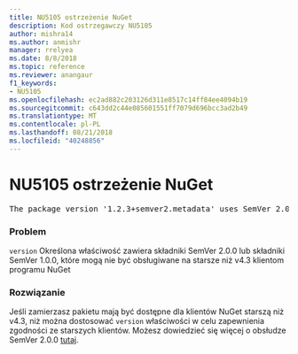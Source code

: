```yaml
---
title: NU5105 ostrzeżenie NuGet
description: Kod ostrzegawczy NU5105
author: mishra14
ms.author: anmishr
manager: rrelyea
ms.date: 8/8/2018
ms.topic: reference
ms.reviewer: anangaur
f1_keywords:
- NU5105
ms.openlocfilehash: ec2ad882c203126d311e8517c14ff84ee4094b19
ms.sourcegitcommit: c643dd2c44e085601551ff7079d696bcc3ad2b49
ms.translationtype: MT
ms.contentlocale: pl-PL
ms.lasthandoff: 08/21/2018
ms.locfileid: "40248856"
---
```

# <a name="nuget-warning-nu5105"></a>NU5105 ostrzeżenie NuGet
<pre>The package version '1.2.3+semver2.metadata' uses SemVer 2.0.0 or components of SemVer 1.0.0 that are not supported on legacy clients. Change the package version to a SemVer 1.0.0 string. If the version contains a release label it must start with a letter. This message can be ignored if the package is not intended for older clients.</pre>

### <a name="issue"></a>Problem

`version` Określona właściwość zawiera składniki SemVer 2.0.0 lub składniki SemVer 1.0.0, które mogą nie być obsługiwane na starsze niż v4.3 klientom programu NuGet


### <a name="solution"></a>Rozwiązanie

Jeśli zamierzasz pakietu mają być dostępne dla klientów NuGet starszą niż v4.3, niż można dostosować `version` właściwości w celu zapewnienia zgodności ze starszych klientów. Możesz dowiedzieć się więcej o obsłudze SemVer 2.0.0 [tutaj](https://github.com/NuGet/Home/wiki/SemVer-2.0.0-support).

